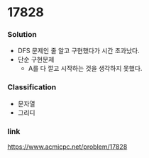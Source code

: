 # 17828

### Solution
* DFS 문제인 줄 알고 구현했다가 시간 초과났다.
* 단순 구현문제
	* A를 다 깔고 시작하는 것을 생각하지 못했다.

### Classification
* 문자열
* 그리디

### link
https://www.acmicpc.net/problem/17828